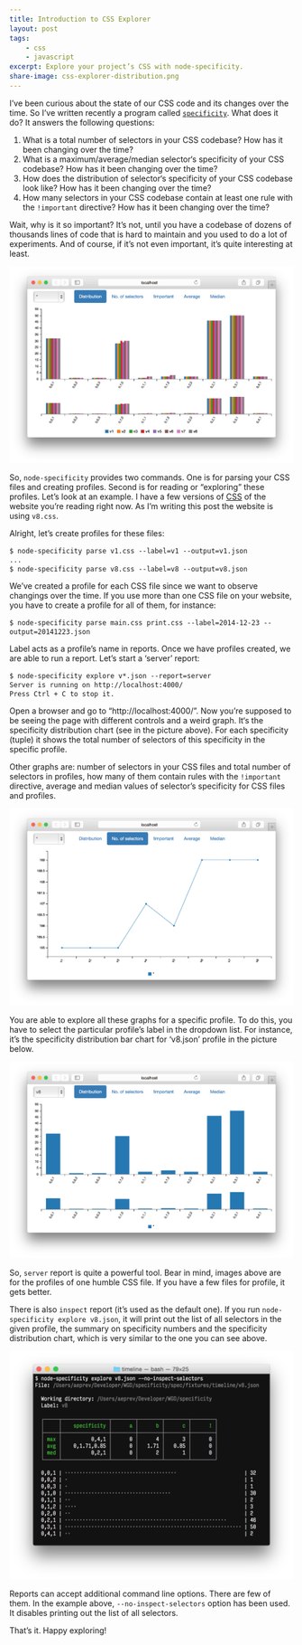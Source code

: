 ```yaml
---
title: Introduction to CSS Explorer
layout: post
tags:
    - css
    - javascript
excerpt: Explore your project’s CSS with node-specificity.
share-image: css-explorer-distribution.png
---
```


I’ve been curious about the state of our CSS code and its changes over the time.
So I’ve written recently a program called [`specificity`](https://github.com/eprev/specificity).
What does it do? It answers the following questions:

1. What is a total number of selectors in your CSS codebase?
How has it been changing over the time?
2. What is a maximum/average/median selector‘s specificity of your CSS codebase?
How has it been changing over the time?
3. How does the distribution of selector‘s specificity of your CSS codebase look like?
How has it been changing over the time?
4. How many selectors in your CSS codebase contain at least one rule with the `!important` directive?
How has it been changing over the time?

Wait, why is it so important? It’s not, until you have a codebase of dozens of
thousands lines of code that is hard to maintain and you used to do a lot of experiments.
And of course, if it’s not even important, it’s quite interesting at least.

![CSS specificity chart](/assets/posts/css-explorer-distribution.png)

So, `node-specificity` provides two commands. One is for parsing your CSS files and creating profiles.
Second is for reading or “exploring” these profiles. Let’s look at an example. I have a few versions of
[CSS](https://github.com/eprev/specificity/tree/master/spec/fixtures/timeline) of the website
you’re reading right now. As I’m writing this post the website is using `v8.css`.

Alright, let’s create profiles for these files:

~~~
$ node-specificity parse v1.css --label=v1 --output=v1.json
...
$ node-specificity parse v8.css --label=v8 --output=v8.json
~~~

We’ve created a profile for each CSS file since we want to observe changings over the time. If you use
more than one CSS file on your website, you have to create a profile for all of them, for instance:

~~~
$ node-specificity parse main.css print.css --label=2014-12-23 --output=20141223.json
~~~

Label acts as a profile’s name in reports. Once we have profiles created, we are able to run a report.
Let’s start a ‘server’ report:

~~~
$ node-specificity explore v*.json --report=server
Server is running on http://localhost:4000/
Press Ctrl + C to stop it.
~~~

Open a browser and go to “http://localhost:4000/”. Now you’re supposed to be seeing the page
with different controls and a weird graph. It‘s the specificity distribution chart (see in
the picture above). For each specificity (tuple) it shows the total number of selectors
of this specificity in the specific profile.

Other graphs are: number of selectors in your CSS files and total number of selectors in profiles,
how many of them contain rules with the `!important` directive, average and median
values of selector’s specificity for CSS files and profiles.

![Number of selectors chart](/assets/posts/css-explorer-selectors.png)

You are able to explore all these graphs for a specific profile. To do this, you have to
select the particular profile’s label in the dropdown list. For instance, it’s the specificity
distribution bar chart for ‘v8.json’ profile in the picture below.

![CSS specificity chart](/assets/posts/css-explorer-profile.png)

So, `server` report is quite a powerful tool. Bear in mind, images above are for the profiles
of one humble CSS file. If you have a few files for profile, it gets better.

There is also `inspect` report (it’s used as the default one). If you run `node-specificity explore v8.json`,
it will print out the list of all selectors in the given profile, the summary on specificity numbers
and the specificity distribution chart, which is very similar to the one you can see above.

![Screenshot of the ‘inspect’ report](/assets/posts/css-explorer-cli.png)

Reports can accept additional command line options. There are few of them. In the example above,
`--no-inspect-selectors` option has been used. It disables printing out the list of all selectors.

That’s it. Happy exploring!
